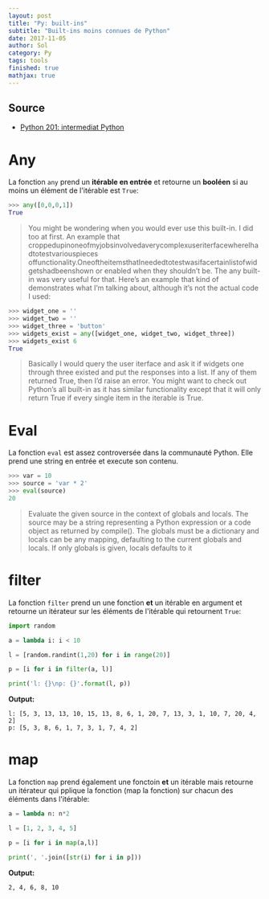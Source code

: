 ```yaml
---
layout: post
title: "Py: built-ins"
subtitle: "Built-ins moins connues de Python"
date: 2017-11-05
author: Sol
category: Py
tags: tools
finished: true
mathjax: true
---
```


## Source

* [Python 201: intermediat Python](https://www.blog.pythonlibrary.org/2017/03/08/python-201-is-now-an-online-course/)

# Any
La fonction `any` prend un **itérable en entrée** et retourne un **booléen** si au moins un élément de l'itérable est `True`:

```py
>>> any([0,0,0,1])
True
```

> You might be wondering when you would ever use this built-in. I did too at first. An example that croppedupinoneofmyjobsinvolvedaverycomplexuseriterfacewhereIhadtotestvariouspieces offunctionality.OneoftheitemsthatIneededtotestwasifacertainlistofwidgetshadbeenshown or enabled when they shouldn’t be. The any built-in was very useful for that. Here’s an example that kind of demonstrates what I’m talking about, although it’s not the actual code I used:

```py
>>> widget_one = '' 
>>> widget_two = '' 
>>> widget_three = 'button' 
>>> widgets_exist = any([widget_one, widget_two, widget_three]) 
>>> widgets_exist 6 
True
```

> Basically I would query the user iterface and ask it if widgets one through three existed and put the responses into a list. If any of them returned True, then I’d raise an error. You might want to check out Python’s all built-in as it has similar functionality except that it will only return True if every single item in the iterable is True.

# Eval
La fonction `eval` est assez controversée dans la communauté Python. Elle prend une string en entrée et execute son contenu.

```py
>>> var = 10
>>> source = 'var * 2'
>>> eval(source)
20
```
>Evaluate the given source in the context of globals and locals. The source may be a string representing a Python expression or a code object as returned by compile(). The globals must be a dictionary and locals can be any mapping, defaulting to the current globals and locals. If only globals is given, locals defaults to it

# filter

La fonction `filter` prend un une fonction **et** un itérable en argument et retourne un itérateur sur les éléments de l'itérable qui retournent `True`:

```py
import random

a = lambda i: i < 10

l = [random.randint(1,20) for i in range(20)]

p = [i for i in filter(a, l)]

print('l: {}\np: {}'.format(l, p))
```

**Output:**

```
l: [5, 3, 13, 13, 10, 15, 13, 8, 6, 1, 20, 7, 13, 3, 1, 10, 7, 20, 4, 2]
p: [5, 3, 8, 6, 1, 7, 3, 1, 7, 4, 2]
```

# map
La fonction `map` prend également une fonctoin **et** un itérable mais retourne un itérateur qui pplique la fonction (map la fonction) sur chacun des éléments dans l'itérable:

```py
a = lambda n: n*2

l = [1, 2, 3, 4, 5]

p = [i for i in map(a,l)]

print(', '.join([str(i) for i in p]))
```
**Output:**

```
2, 4, 6, 8, 10
```
